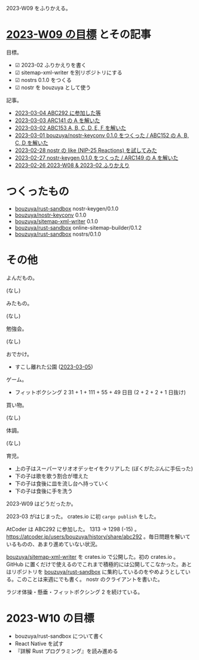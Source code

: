2023-W09 をふりかえる。

# [2023-W09 の目標][2023-02-26] とその記事

目標。

- ☑ 2023-02 ふりかえりを書く
- ☑ sitemap-xml-writer を別リポジトリにする
- ☑ nostrs 0.1.0 をつくる
- ☑ nostr を bouzuya として使う

記事。

- [2023-03-04 ABC292 に参加した等][2023-03-04]
- [2023-03-03 ARC141 の A を解いた][2023-03-03]
- [2023-03-02 ABC153 A, B, C, D, E, F を解いた][2023-03-02]
- [2023-03-01 bouzuya/nostr-keyconv 0.1.0 をつくった / ABC152 の A, B, C, D を解いた][2023-03-01]
- [2023-02-28 nostr の like (NIP-25 Reactions) を試してみた][2023-02-28]
- [2023-02-27 nostr-keygen 0.1.0 をつくった / ARC149 の A を解いた][2023-02-27]
- [2023-02-26 2023-W08 & 2023-02 ふりかえり][2023-02-26]

# つくったもの

- [bouzuya/rust-sandbox] nostr-keygen/0.1.0
- [bouzuya/nostr-keyconv] 0.1.0
- [bouzuya/sitemap-xml-writer] 0.1.0
- [bouzuya/rust-sandbox] online-sitemap-builder/0.1.2
- [bouzuya/rust-sandbox] nostrs/0.1.0

# その他

よんだもの。

(なし)

みたもの。

(なし)

勉強会。

(なし)

おでかけ。

- すこし離れた公園 ([2023-03-05])

ゲーム。

- フィットボクシング 2 31 + 1 + 111 + 55 + 49 日目 (2 + 2 + 2 + 1 日抜け)

買い物。

(なし)

体調。

(なし)

育児。

- 上の子はスーパーマリオオデッセイをクリアした (ぼくがたぶんに手伝った)
- 下の子は歌を歌う割合が増えた
- 下の子は食後に皿を流し台へ持っていく
- 下の子は食後に手を洗う

2023-W09 はどうだったか。

2023-03 がはじまった。 crates.io に初 `cargo publish` をした。

AtCoder は ABC292 に参加した。 1313 → 1298 (-15) 。 <https://atcoder.jp/users/bouzuya/history/share/abc292> 。毎日問題を解いているものの、あまり進めていない状況。

[bouzuya/sitemap-xml-writer] を crates.io で公開した。初の crates.io 。 GitHub に置くだけで使えるのでこれまで積極的には公開してこなかった。あとはリポジトリを [bouzuya/rust-sandbox] に集約しているのをやめようとしている。このことは来週にでも書く。 nostr のクライアントを書いた。

ラジオ体操・懸垂・フィットボクシング 2 を続けている。

# 2023-W10 の目標

- bouzuya/rust-sandbox について書く
- React Native を試す
- 『詳解 Rust プログラミング』を読み進める

[2023-02-26]: https://blog.bouzuya.net/2023/02/26/
[2023-02-27]: https://blog.bouzuya.net/2023/02/27/
[2023-02-28]: https://blog.bouzuya.net/2023/02/28/
[2023-03-01]: https://blog.bouzuya.net/2023/03/01/
[2023-03-02]: https://blog.bouzuya.net/2023/03/02/
[2023-03-03]: https://blog.bouzuya.net/2023/03/03/
[2023-03-04]: https://blog.bouzuya.net/2023/03/04/
[2023-03-05]: https://blog.bouzuya.net/2023/03/05/
[bouzuya/nostr-keyconv]: https://github.com/bouzuya/nostr-keyconv
[bouzuya/rust-sandbox]: https://github.com/bouzuya/rust-sandbox
[bouzuya/sitemap-xml-writer]: https://github.com/bouzuya/sitemap-xml-writer
